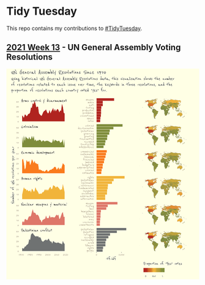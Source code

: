 # Tidy Tuesday 

This repo contains my contributions to [#TidyTuesday](https://github.com/rfordatascience/tidytuesday).


## [2021 Week 13](https://github.com/sarinasinghkhaira/tidy_tuesday/blob/main/2021-03-23_UN_Votes/UN_votes_plot.Rmd) - UN General Assembly Voting Resolutions

![UN Votes](/2021-03-23_UN_Votes/plot.png)
